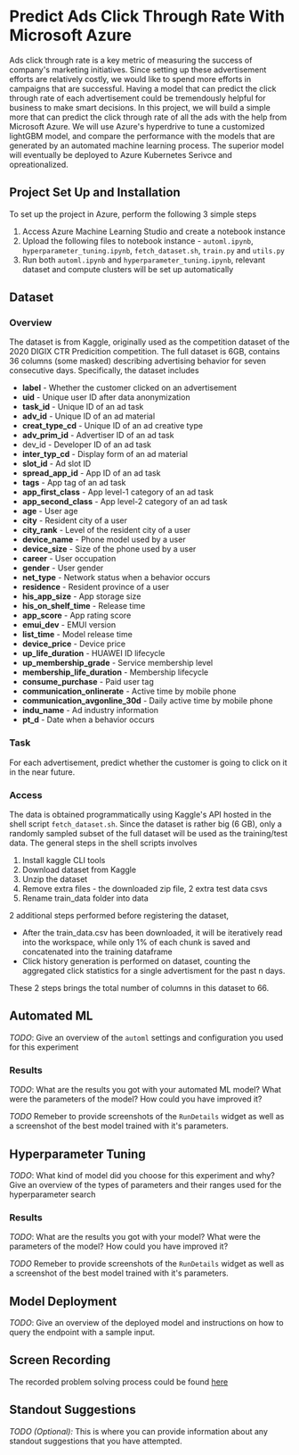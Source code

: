 # Predict Ads Click Through Rate With Microsoft Azure

Ads click through rate is a key metric of measuring the success of company's marketing initiatives. Since setting up these advertisement efforts are relatively costly, we would like to spend more efforts in campaigns that are successful. Having a model that can predict the click through rate of each advertisement could be tremendously helpful for business to make smart decisions. In this project, we will build a simple more that can predict the click through rate of all the ads with the help from Microsoft Azure. We will use Azure's hyperdrive to tune a customized lightGBM model, and compare the performance with the models that are generated by an automated machine learning process. The superior model will eventually be deployed to Azure Kubernetes Serivce and opreationalized. 

## Project Set Up and Installation

To set up the project in Azure, perform the following 3 simple steps

1. Access Azure Machine Learning Studio and create a notebook instance
2. Upload the following files to notebook instance - `automl.ipynb`, `hyperparameter_tuning.ipynb`, `fetch_dataset.sh`, `train.py` and `utils.py`
3. Run both `automl.ipynb` and `hyperparameter_tuning.ipynb`, relevant dataset and compute clusters will be set up automatically

## Dataset

### Overview

The dataset is from Kaggle, originally used as the competition dataset of the 2020 DIGIX CTR Predicition competition. The full dataset is 6GB, contains 36 columns (some masked) describing advertising behavior for seven consecutive days. Specifically, the dataset includes

* **label** - Whether the customer clicked on an advertisement
* **uid** - Unique user ID after data anonymization
* **task_id** - Unique ID of an ad task
* **adv_id** - Unique ID of an ad material
* **creat_type_cd** - Unique ID of an ad creative type
* **adv_prim_id** - Advertiser ID of an ad task
* dev_id - Developer ID of an ad task
* **inter_typ_cd** - Display form of an ad material
* **slot_id** - Ad slot ID
* **spread_app_id** - App ID of an ad task
* **tags** - App tag of an ad task
* **app_first_class** - App level-1 category of an ad task
* **app_second_class** - App level-2 category of an ad task
* **age** - User age
* **city** - Resident city of a user
* **city_rank** - Level of the resident city of a user
* **device_name** - Phone model used by a user
* **device_size** - Size of the phone used by a user
* **career** - User occupation
* **gender** - User gender
* **net_type** - Network status when a behavior occurs
* **residence** - Resident province of a user
* **his_app_size** - App storage size
* **his_on_shelf_time** - Release time
* **app_score** - App rating score
* **emui_dev** - EMUI version
* **list_time** - Model release time
* **device_price** - Device price
* **up_life_duration** - HUAWEI ID lifecycle
* **up_membership_grade** - Service membership level
* **membership_life_duration** - Membership lifecycle
* **consume_purchase** - Paid user tag
* **communication_onlinerate** - Active time by mobile phone
* **communication_avgonline_30d** - Daily active time by mobile phone
* **indu_name** - Ad industry information
* **pt_d** - Date when a behavior occurs

### Task

For each advertisement, predict whether the customer is going to click on it in the near future.

### Access

The data is obtained programmatically using Kaggle's API hosted in the shell script `fetch_dataset.sh`. Since the dataset is rather big (6 GB), only a randomly sampled subset of the full dataset will be used as the training/test data. The general steps in the shell scripts involves

1. Install kaggle CLI tools
2. Download dataset from Kaggle
3. Unzip the dataset
4. Remove extra files - the downloaded zip file, 2 extra test data csvs
5. Rename train_data folder into data

2 additional steps performed before registering the dataset,

* After the train_data.csv has been downloaded, it will be iteratively read into the workspace, while only 1% of each chunk is saved and concatenated into the training dataframe
* Click history generation is performed on dataset, counting the aggregated click statistics for a single advertisment for the past n days. 

These 2 steps brings the total number of columns in this dataset to 66.

## Automated ML
*TODO*: Give an overview of the `automl` settings and configuration you used for this experiment

### Results
*TODO*: What are the results you got with your automated ML model? What were the parameters of the model? How could you have improved it?

*TODO* Remeber to provide screenshots of the `RunDetails` widget as well as a screenshot of the best model trained with it's parameters.

## Hyperparameter Tuning
*TODO*: What kind of model did you choose for this experiment and why? Give an overview of the types of parameters and their ranges used for the hyperparameter search


### Results
*TODO*: What are the results you got with your model? What were the parameters of the model? How could you have improved it?

*TODO* Remeber to provide screenshots of the `RunDetails` widget as well as a screenshot of the best model trained with it's parameters.

## Model Deployment
*TODO*: Give an overview of the deployed model and instructions on how to query the endpoint with a sample input.

## Screen Recording

The recorded problem solving process could be found [here](https://youtu.be/be9q4-L7dUk)

## Standout Suggestions
*TODO (Optional):* This is where you can provide information about any standout suggestions that you have attempted.
